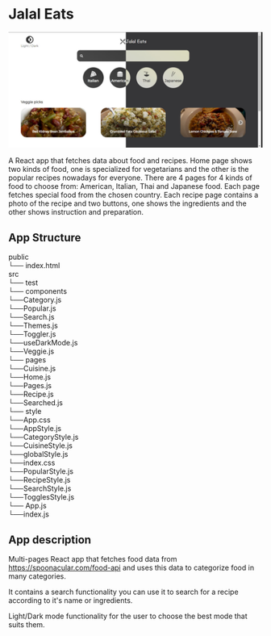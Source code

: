 
# Jalal Eats

![Header](https://github.com/JalalHabeeb/jalal-eats/blob/main/public/jalal-eats-readme.jpg "Jalal Eats")

A React app that fetches data about food and recipes.
Home page shows two kinds of food, one is specialized for vegetarians and the other is the popular recipes nowadays for everyone.
There are 4 pages for 4 kinds of food to choose from: American, Italian, Thai and Japanese food. Each page fetches special food from the chosen country.
Each recipe page contains a photo of the recipe and two buttons, one shows the ingredients and the other shows instruction and preparation.

## App Structure

public<br/>
└── index.html<br/>
src<br/>
└── test<br/>
└── components<br/>
    └──Category.js<br/>
    └──Popular.js<br/>
    └──Search.js<br/>
    └──Themes.js<br/>
    └──Toggler.js<br/>
    └──useDarkMode.js<br/>
    └──Veggie.js<br/>
└── pages<br/>
    └──Cuisine.js<br/>
    └──Home.js<br/>
    └──Pages.js<br/>
    └──Recipe.js<br/>
    └──Searched.js<br/>
└── style<br/>
    └──App.css<br/>
    └──AppStyle.js<br/>
    └──CategoryStyle.js<br/>
    └──CuisineStyle.js<br/>
    └──globalStyle.js<br/>
    └──index.css<br/>
    └──PopularStyle.js<br/>
    └──RecipeStyle.js<br/>
    └──SearchStyle.js<br/>
    └──TogglesStyle.js<br/>
└── App.js<br/>
└──index.js<br/>

## App description

Multi-pages React app that fetches food data from <https://spoonacular.com/food-api> and uses this data to categorize food in many categories.

It contains a search functionality you can use it to search for a recipe according to it's name or ingredients.

Light/Dark mode functionality for the user to choose the best mode that suits them.
